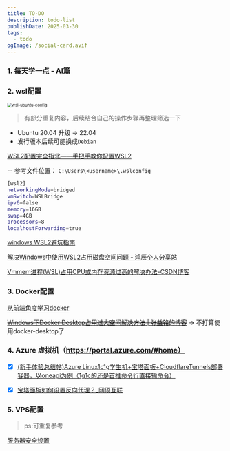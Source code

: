 ```yaml
---
title: TO-DO
description: todo-list
publishDate: 2025-03-30
tags:
  - todo
ogImage: /social-card.avif
---
```

### 1. 每天学一点 - AI篇

### 2. wsl配置

<img src="https://pub-2922618b298540fba9bd5a8f8500b762.r2.dev/image-20250612171156255.png" alt="wsl-ubuntu-config" style="zoom:67%;" />

> 有部分重复内容，后续结合自己的操作步骤再整理筛选一下

* Ubuntu 20.04 升级 -> 22.04 
* 发行版本后续可能换成`Debian`

[WSL2配置完全指北——手把手教你配置WSL2](https://linux.do/t/topic/132043)

\-- 参考文件位置： `C:\Users\<username>\.wslconfig`

```bash
[wsl2]
networkingMode=bridged
vmSwitch=WSLBridge
ipv6=false
memory=16GB
swap=4GB
processors=8
localhostForwarding=true
```

[windows WSL2避坑指南](https://www.cnblogs.com/yjmyzz/p/wsl2-tutorial-1.html)

[解决Windows中使用WSL2占用磁盘空间问题 - 鸿辰个人分享站](https://www.sunyonghong.com/post/20240722117.html)

[Vmmem进程(WSL)占用CPU或内存资源过高的解决办法-CSDN博客](https://blog.csdn.net/Power_Blogger/article/details/128158694)

### 3. Docker配置

[从前端角度学习docker](https://linux.do/t/topic/469643)

~~[Windows下Docker Desktop占用过大空间解决方法 | 张益铭的博客](https://zhangyiming748.github.io/post/docker_desktop_on_windows_compact/)~~ -> 不打算使用docker-desktop了

### 4. Azure 虚拟机（https://portal.azure.com/#home）

- [x] [(新手体验总结帖)Azure Linux1c1g学生机+宝塔面板+CloudflareTunnels部署容器，以oneapi为例（1g1c的还是首推命令行直接输命令）](https://linux.do/t/topic/101813)

- [x] [宝塔面板如何设置反向代理？_网硕互联](https://www.wsisp.com/helpcontent/146.html)

### 5. VPS配置
> ps:可重复参考

[服务器安全设置](https://blog.laoda.de/archives/how-to-secure-a-linux-server) 

